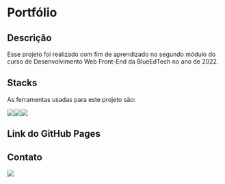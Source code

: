 # Portfólio

## Descrição
Esse projeto foi realizado com fim de aprendizado no segundo módulo do curso de Desenvolvimento Web Front-End da BlueEdTech no ano de 2022.

## Stacks
As ferramentas usadas para este projeto são:

<div style="display: flex">
    <img src="https://img.icons8.com/color/96/000000/javascript--v1.png"/>
    <img src="https://img.icons8.com/color/96/000000/html-5--v2.png"/>
    <img src="https://img.icons8.com/ios-filled/100/000000/css3.png"/>

</div>

## Link do GitHub Pages


## Contato

<a href="https://www.linkedin.com/in/beatriz-lages-melga%C3%A7o-036553218/" target="_blank">
    <img src="https://img.icons8.com/color/96/000000/linkedin-circled--v1.png"/>
</a>
